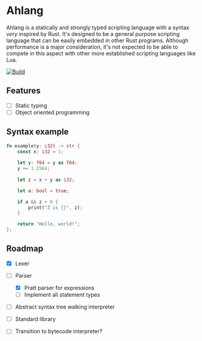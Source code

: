 # Ahlang
Ahlang is a statically and strongly typed scripting language with a syntax *very* inspired by Rust. It's designed to be a general purpose scripting language that can be easily embedded in other Rust programs. Although performance is a major consideration, it's not expected to be able to compete in this aspect with other more established scripting languages like Lua.

[![Build](https://github.com/AHL00/Ahlang/workflows/Build/badge.svg)](https://github.com/AHL00/Ahlang/actions/workflows/build_check.yml)

## Features
- [ ] Static typing
- [ ] Object oriented programming

## Syntax example
```rust
fn example(y: i32) -> str {
    const x: i32 = 1;
    
    let y: f64 = y as f64;
    y += 1.2564;
    
    let z = x + y as i32;

    let a: bool = true;

    if a && z > 0 {
        print("Z is {}", z);
    }

    return "Hello, world!";
};
```

## Roadmap
- [x] Lexer
- [ ] Parser
  - [X] Pratt parser for expressions
  - [ ] Implement all statement types
- [ ] Abstract syntax tree walking interpreter
- [ ] Standard library
- [ ] Transition to bytecode interpreter?

